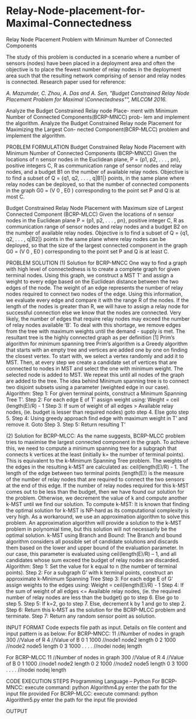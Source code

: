 # Relay-Node-placement-for-Maximal-Connectedness
Relay Node Placement Problem with Minimum Number of Connected Components

The study of this problem is conducted in a scenario where a number of sensors
(nodes) have been placed in a deployment area and often the objective is to
place the fewest number of relay nodes in the deployment area such that the
resulting network comprising of sensor and relay nodes is connected.
Research paper used for reference:

*A. Mazumder, C. Zhou, A. Das and A. Sen, "Budget Constrained Relay
Node Placement Problem for Maximal \Connectedness"", MILCOM 2016.*

Analyze the Budget Constrained Relay node Place-
ment with Minimum Number of Connected Components(BCRP-MNCC) prob-
lem and implement the algorithm.
Analyze the Budget Constrained Relay node Placement for Maximizing the Largest Con-
nected Component(BCRP-MLCC) problem and implement the algorithm.

PROBLEM FORMULATION
Budget Constrained Relay Node Placement with Minimum Number of Connected Components (BCRP-MNCC)
Given the locations of n sensor nodes in the Euclidean plane,
P = {p1, p2, . . . , pn}, positive integers C, R as communication range of sensor nodes and relay nodes, and a budget B1 on the number of available relay nodes. Objective is to find a subset of Q = {q1, q2, . . . , q|B1|} points, in the same plane where relay nodes can be deployed, so that the number of connected components in the graph G0 = (V 0 , E0 ) corresponding to the point set P and Q is at most C.

Budget Constrained Relay Node Placement with Maximum size of Largest Connected Component (BCRP-MLCC)
Given the locations of n sensor nodes in the Euclidean plane P = {p1, p2, . . . , pn}, positive integer C, R as communication range of sensor nodes and relay nodes and a budget B2 on the number of available relay nodes. Objective is to find a subset of Q = {q1, q2, . . . , q|B2|} points in the same plane where relay nodes can be deployed, so that the size of the largest connected component in the graph G0 = (V 0 , E0 ) corresponding to the point set P and Q is at least C.

PROBLEM SOLUTION
(1) Solution for BCRP-MNCC
One way to find a graph with high level of connectedness is to create a complete graph for given terminal nodes. Using this graph, we construct a MST T’ and assign a weight to every edge based on the Euclidean distance between the two edges of the node. The weight of an edge represents the number of relay nodes required to connect two nodes of the edge. Using this information, we evaluate every edge and compare it with the range R of the nodes. If the length of the nodes is greater than R, we will have to assign a relay node for successful connection else we know that the nodes are connected. Very likely, the number of edges that require relay nodes may exceed the number of relay nodes available ‘B’. To deal with this shortage, we remove edges from the tree with maximum weights until the demand - supply is met. The resultant tree is the highly connected graph as per definition [1]
Prim’s algorithm for minimum spanning tree
Prim’s algorithm is a Greedy algorithm that starts with an empty tree and vertices are added one by one on finding the closest vertex. To start with, we select a vertex randomly and add it to MST. Then, at every step we create a candidate set of vertices that are connected to nodes in MST and select the one with minimum weight. The selected node is added to MST. We repeat this until all nodes of the graph are added to the tree.
The idea behind Minimum spanning tree is to connect two disjoint subsets using a parameter (weighted edge in our case).
Algorithm:
Step 1: For given terminal points, construct a Minimum Spanning Tree T’.
Step 2: For each edge E of T’ assign weight using: Weight = ceil (length(E)/R) - 1
Step 3: If sum of weight of all edges > Available relay nodes, (ie. budget is lesser than required nodes) goto step 4. Else goto step 5.
Step 4: Using greedy approach find edge with maximum weight in T’ and remove it. Goto Step 3.
Step 5: Return resulting T’

(2) Solution for BCRP-MLCC:
As the name suggests, BCRP-MLCC problem tries to maximise the largest connected component in the graph. To achieve this, we need to compute a minimum spanning tree for a subgraph that connects k vertices at the least (initially k= the number of terminal points). This is equivalent to the k-Minimum Spanning Tree problem. The weights of the edges in the resulting k-MST are calculated as: ceil(length(E)/R) - 1. The length of the edge between two terminal points (length(E)) is the measure of the number of relay nodes that are required to connect the two sensors at the end of this edge. If the number of relay nodes required for this k-MST comes out to be less than the budget, then we have found our solution for the problem. Otherwise, we decrement the value of k and compute another k-MST until we find our solution.
To compute k-MST:
It is known that finding the optimal solution for k-MST is NP-hard as its computational complexity is very high. As a workaround, we use an approximation algorithm to solve this problem. An approximation algorithm will provide a solution to the k-MST problem in polynomial time, but this solution will not necessarily be the optimal solution.
k-MST using Branch and Bound:
The Branch and bound algorithm considers all possible set of candidate solutions and discards them based on the lower and upper bound of the evaluation parameter. In our case, this parameter is evaluated using ceil(length(E)/R) – 1, and all candidates whose sum exceed the budget of relay nodes are discarded.
Algorithm:
Step 1: Set the value for k equal to n (the number of terminal points).
Step 2: For a subgraph G’ with k terminal points, construct an approximate k-Minimum Spanning Tree
Step 3: For each edge E of G’ assign weights to the edges using: Weight = ceil(length(E)/R) - 1
Step 4: If the sum of weight of all edges <= Available relay nodes, (ie. the required number of relay nodes are less than the budget) go to step 6. Else go to step 5.
Step 5: If k=2, go to step 7. Else, decrement k by 1 and go to step 2.
Step 6: Return this k-MST as the solution for the BCRP-MLCC problem and terminate.
Step 7: Return any random sensor point as solution.

INPUT FORMAT
Code expects file path as input.
Details on file content and input pattern is as below:
For BCRP-MNCC:
11        //Number of nodes in graph
300       //Value of R
4         //Value of B
0 1 1000  //node1 node2 length
0 2 1000  //node2 node5 length
0 3 1000
. .
. .       //nodei nodej length

For BCRP-MLCC
11        //Number of nodes in graph
300       //Value of R
4         //Value of B
0 1 1000  //node1 node2 length
0 2 1000  //node2 node5 length
0 3 1000
. .
. .       //nodei nodej length


CODE EXECUTION STEPS
Programming Language – Python
For BCRP-MNCC:
execute command:
python Algorithm4.py
enter the path for the input file provided
For BCRP-MLCC:
execute command:
python Algorithm5.py
enter the path for the input file provided

OUTPUT


